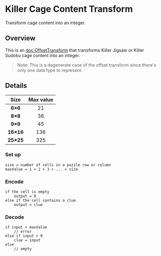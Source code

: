 # Killer Cage Content Transform

Transform cage content into an integer.

## Overview

This is an <doc:OffsetTransform> that transforms Killer Jigsaw or Killer Sudoku cage content into an integer.

>Note: This is a degenerate case of the offset transform since there's only one data type to represent.
 
## Details

Size      | Max value 
:----:    | :-------: 
**6×6**   | 21            
**8×8**   | 36              
**9×9**   | 45              
**16×16** | 136             
**25×25** | 325            

### Set up

```
size = number of cells in a puzzle row or column
maxValue = 1 + 2 + 3 + ... + size
```

### Encode

```
if the cell is empty
    output = 0
else if the cell contains a clue
    output = clue
```

### Decode

```
if input > maxValue
    // error
else if input > 0
    clue = input
else
    // empty
```
